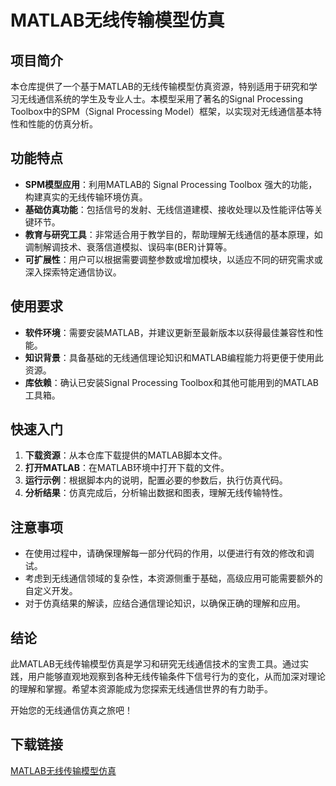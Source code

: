 # MATLAB无线传输模型仿真

## 项目简介
本仓库提供了一个基于MATLAB的无线传输模型仿真资源，特别适用于研究和学习无线通信系统的学生及专业人士。本模型采用了著名的Signal Processing Toolbox中的SPM（Signal Processing Model）框架，以实现对无线通信基本特性和性能的仿真分析。

## 功能特点
- **SPM模型应用**：利用MATLAB的 Signal Processing Toolbox 强大的功能，构建真实的无线传输环境仿真。
- **基础仿真功能**：包括信号的发射、无线信道建模、接收处理以及性能评估等关键环节。
- **教育与研究工具**：非常适合用于教学目的，帮助理解无线通信的基本原理，如调制解调技术、衰落信道模拟、误码率(BER)计算等。
- **可扩展性**：用户可以根据需要调整参数或增加模块，以适应不同的研究需求或深入探索特定通信协议。

## 使用要求
- **软件环境**：需要安装MATLAB，并建议更新至最新版本以获得最佳兼容性和性能。
- **知识背景**：具备基础的无线通信理论知识和MATLAB编程能力将更便于使用此资源。
- **库依赖**：确认已安装Signal Processing Toolbox和其他可能用到的MATLAB工具箱。

## 快速入门
1. **下载资源**：从本仓库下载提供的MATLAB脚本文件。
2. **打开MATLAB**：在MATLAB环境中打开下载的文件。
3. **运行示例**：根据脚本内的说明，配置必要的参数后，执行仿真代码。
4. **分析结果**：仿真完成后，分析输出数据和图表，理解无线传输特性。

## 注意事项
- 在使用过程中，请确保理解每一部分代码的作用，以便进行有效的修改和调试。
- 考虑到无线通信领域的复杂性，本资源侧重于基础，高级应用可能需要额外的自定义开发。
- 对于仿真结果的解读，应结合通信理论知识，以确保正确的理解和应用。

## 结论
此MATLAB无线传输模型仿真是学习和研究无线通信技术的宝贵工具。通过实践，用户能够直观地观察到各种无线传输条件下信号行为的变化，从而加深对理论的理解和掌握。希望本资源能成为您探索无线通信世界的有力助手。

开始您的无线通信仿真之旅吧！

## 下载链接

[MATLAB无线传输模型仿真](https://pan.quark.cn/s/d9b56ce699ee)